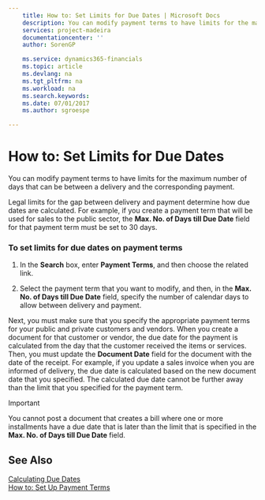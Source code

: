 ```yaml
---
    title: How to: Set Limits for Due Dates | Microsoft Docs
    description: You can modify payment terms to have limits for the maximum number of days that can be between a delivery and the corresponding payment.
    services: project-madeira
    documentationcenter: ''
    author: SorenGP

    ms.service: dynamics365-financials
    ms.topic: article
    ms.devlang: na
    ms.tgt_pltfrm: na
    ms.workload: na
    ms.search.keywords:
    ms.date: 07/01/2017
    ms.author: sgroespe

---
```

# How to: Set Limits for Due Dates
You can modify payment terms to have limits for the maximum number of days that can be between a delivery and the corresponding payment.  
  
 Legal limits for the gap between delivery and payment determine how due dates are calculated. For example, if you create a payment term that will be used for sales to the public sector, the **Max. No. of Days till Due Date** field for that payment term must be set to 30 days.  
  
### To set limits for due dates on payment terms  
  
1.  In the **Search** box, enter **Payment Terms**, and then choose the related link.  
  
2.  Select the payment term that you want to modify, and then, in the **Max. No. of Days till Due Date** field, specify the number of calendar days to allow between delivery and payment.  
  
 Next, you must make sure that you specify the appropriate payment terms for your public and private customers and vendors. When you create a document for that customer or vendor, the due date for the payment is calculated from the day that the customer received the items or services. Then, you must update the **Document Date** field for the document with the date of the receipt. For example, if you update a sales invoice when you are informed of delivery, the due date is calculated based on the new document date that you specified. The calculated due date cannot be further away than the limit that you specified for the payment term.  
  
> [!IMPORTANT]  
>  You cannot post a document that creates a bill where one or more installments have a due date that is later than the limit that is specified in the **Max. No. of Days till Due Date** field.  
  
## See Also  
 [Calculating Due Dates](calculating-due-dates.md)   
 [How to: Set Up Payment Terms](how-to-set-up-payment-terms.md)